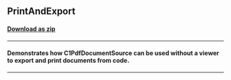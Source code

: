 ## PrintAndExport
#### [Download as zip](https://grapecity.github.io/DownGit/#/home?url=https://github.com/GrapeCity/ComponentOne-WPF-Samples/tree/master/NET_462/Document/CS/PrintAndExport)
____
#### Demonstrates how C1PdfDocumentSource can be used without a viewer to export and print documents from code.
____
